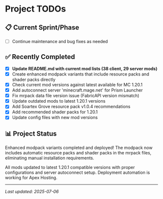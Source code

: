 # Project TODOs

## 📋 Current Sprint/Phase
- [ ] Continue maintenance and bug fixes as needed

## ✅ Recently Completed
- [x] **Update README.md with current mod lists (38 client, 29 server mods)**
- [x] Create enhanced modpack variants that include resource packs and shader packs directly
- [x] Check current mod versions against latest available for MC 1.20.1
- [x] Add autoconnect server 'minecraft.mage.net' for Prism Launcher
- [x] Fix mrpack data file version issue (FabricAPI version mismatch)
- [x] Update outdated mods to latest 1.20.1 versions
- [x] Add Soartex Grove resource pack v1.0.4 recommendations
- [x] Add recommended shader packs for 1.20.1
- [x] Update config files with new mod versions

## 📊 Project Status
Enhanced modpack variants completed and deployed! The modpack now includes automatic resource packs and shader packs in the mrpack files, eliminating manual installation requirements.

All mods updated to latest 1.20.1 compatible versions with proper configurations and server autoconnect setup. Deployment automation is working for Apex Hosting.

---
*Last updated: 2025-07-06*